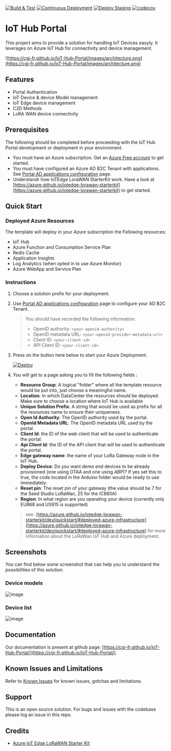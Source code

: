 [![Build & Test](https://github.com/CGI-FR/iot-hub-portal/actions/workflows/build.yml/badge.svg)](https://github.com/CGI-FR/iot-hub-portal/actions/workflows/build.yml)
[![Continuous Deployment](https://github.com/CGI-FR/iot-hub-portal/actions/workflows/publish.yml/badge.svg)](https://github.com/CGI-FR/iot-hub-portal/actions/workflows/publish.yml)
[![Deploy Staging](https://github.com/CGI-FR/IoT-Hub-Portal/actions/workflows/deploy_staging.yml/badge.svg)](https://github.com/CGI-FR/IoT-Hub-Portal/actions/workflows/deploy_staging.yml)
[![codecov](https://codecov.io/gh/CGI-FR/IoT-Hub-Portal/branch/main/graph/badge.svg?token=S1A59KMRV6)](https://codecov.io/gh/CGI-FR/IoT-Hub-Portal)

# IoT Hub Portal

This project aims to provide a solution for handling IoT Devices easyly.
It leverages on Azure IoT Hub for connectivity and device management.

![https://cgi-fr.github.io/IoT-Hub-Portal/images/architecture.png](https://cgi-fr.github.io/IoT-Hub-Portal/images/architecture.png)

## Features

* Portal Authentication
* IoT Device & device Model management
* IoT Edge device management
* C2D Methods
* LoRA WAN device connectivity

## Prerequisites

The following should be completed before proceeding with the IoT Hub Portal development or deployment in your environment.

* You must have an Azure subscription. Get an [Azure Free account](https://azure.microsoft.com/en-us/offers/ms-azr-0044p/) to get started.
* You must have configured an Azure AD B2C Tenant with applications. See [Portal AD applications configuration](./b2c-applications.md) page.
* Understandr how IoTEdge LoraWAN StarterKit work. Have a look at [https://azure.github.io/iotedge-lorawan-starterkit](https://azure.github.io/iotedge-lorawan-starterkit) to get started.

## Quick Start

### Deployed Azure Resources

The template will deploy in your Azure subscription the Following resources:

* IoT Hub
* Azure Function and Consumption Service Plan
* Redis Cache
* Application Insights
* Log Analytics (when opted in to use Azure Monitor)
* Azure WebApp and Service Plan

### Instructions 

1. Choose a solution prefix for your deployment.
1. Use [Portal AD applications configuration](https://cgi-fr.github.io/IoT-Hub-Portal/docs/b2c-applications.html) page to configure your AD B2C Tenant.
    > You should have recorded the following information:
    > * OpenID authority: `<your-openid-authority>`
    > * OpenID metadata URL: `<your-openid-provider-metadata-url>`
    > * Client ID: `<your-client-id>`
    > * API Client ID: `<your-client-id>`

1. Press on the button here below to start your Azure Deployment.

    [![Deploy](http://azuredeploy.net/deploybutton.png)](https://portal.azure.com/#create/Microsoft.Template/uri/https%3A%2F%2Fraw.githubusercontent.com%2FCGI-FR%2FIoT-Hub-Portal%2Fmain%2Ftemplates%2Fazuredeploy.json)

1. You will get to a page asking you to fill the following fields :
    * **Resource Group**: A logical "folder" where all the template resource would be put into, just choose a meaningful name. 
    * **Location**: In which DataCenter the resources should be deployed. Make sure to choose a location where IoT Hub is available
    * **Unique Solution Prefix**: A string that would be used as prefix for all the resources name to ensure their uniqueness.
    * **Open Id Authority**: The OpenID authority used by the portal.
    * **OpenId Metadata URL**: The OpenID metadata URL used by the portal.
    * **Client Id**: the ID of the web client that will be used to authenticate the portal.
    * **Api Client Id**: the ID of the API client that will be used to authenticate the portal.
    * **Edge gateway name**: the name of your LoRa Gateway node in the IoT Hub.
    * **Deploy Device**: Do you want demo end devices to be already provisioned (one using OTAA and one using ABP)? If yes set this to true, the code located in the Arduino folder would be ready to use immediately.
    * **Reset pin**:  The reset pin of your gateway (the value should be 7 for the Seed Studio LoRaWan, 25 for the IC880A)
    * **Region**:  In what region are you operating your device (currently only EU868 and US915 is supported)

    > see: [https://azure.github.io/iotedge-lorawan-starterkit/dev/quickstart/#deployed-azure-infrastructure](https://azure.github.io/iotedge-lorawan-starterkit/dev/quickstart/#deployed-azure-infrastructure) for more information about the LoRaWan IoT Hub and Azure deployment.

## Screenshots

You can find below some screenshot that can help you to understand the possibilities of this solution.

### Device models

![image](https://user-images.githubusercontent.com/9513635/153055634-d5cb51a7-22d5-4062-a8f5-1f0e163e395a.png)

### Device list

![image](https://user-images.githubusercontent.com/9513635/153055836-11bd5c30-2efc-4d43-95e9-5e07e0e2e6cc.png)

## Documentation

Our documentation is present at github page: [https://cgi-fr.github.io/IoT-Hub-Portal/](https://cgi-fr.github.io/IoT-Hub-Portal/).

## Known Issues and Limitations

Refer to [Known Issues](knownissues) for known issues, gotchas and limitations.

## Support

This is an open source solution.
For bugs and issues with the codebase please log an issue in this repo.

## Credits

* [Azure IoT Edge LoRaWAN Starter Kit](https://github.com/Azure/iotedge-lorawan-starterkit)
